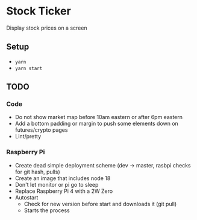 # Stock Ticker

Display stock prices on a screen

## Setup

* `yarn`
* `yarn start`

## TODO

### Code

* Do not show market map before 10am eastern or after 6pm eastern
* Add a bottom padding or margin to push some elements down on futures/crypto pages
* Lint/pretty

### Raspberry Pi

* Create dead simple deployment scheme (dev -> master, rasbpi checks for git hash, pulls)
* Create an image that includes node 18
* Don't let monitor or pi go to sleep
* Replace Raspberry Pi 4 with a 2W Zero
* Autostart
    * Check for new version before start and downloads it (git pull)
    * Starts the process
